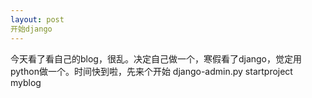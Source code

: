 ```yaml
---
layout: post
开始django
---
```

今天看了看自己的blog，很乱。决定自己做一个，寒假看了django，觉定用python做一个。时间快到啦，先来个开始
  django-admin.py startproject myblog
